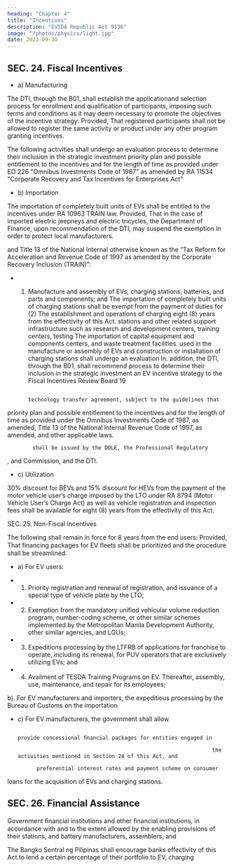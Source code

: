 ```yaml
---
heading: "Chapter 4"
title: "Incentives"
description: "EVIDA Republic Act 9136"
image: "/photos/physics/light.jpg"
date: 2021-09-30
---
```



## SEC. 24. Fiscal Incentives

- a)   Manufacturing

The DTI, through the B01, shall establish the applicationand selection process for enrollment and qualification of participants, imposing such terms and conditions as it may deem necessary to promote the objectives of the incentive strategy: Provided, That registered participants shall not be allowed to register the same activity or product under any other program granting incentives.


The following activities shall undergo an evaluation process to determine their inclusion in the strategic investment priority plan and possible entitlement to the incentives and for the length of time as provided under EO 226 "Omnibus Investments Code of 1987" as amended by RA 11534 "Corporate Recovery and Tax Incentives for Enterprises Act"

- b)   Importation

The importation of completely built units of EVs shall be entitled to the incentives under RA 10963 TRAIN law. Provided, That in the case of imported electric jeepneys and electric tricycles, the Department of Finance, upon recommendation of the DTI, may suspend the exemption in order to protect local manufacturers.


and Title 13 of the National Internal           otherwise known as the “Tax Reform for Acceleration and
Revenue Code of 1997 as amended by the Corporate Recovery          Inclusion (TRAIN)”: 


- 1) Manufacture and assembly of EVs, charging stations,
batteries, and parts and components; and                                The importation of completely built units of charging
                                                                   stations shall be exempt from the payment of duties for
     (2) The establishment and operations of charging              eight (8) years from the effectivity of this Act.
stations and other related support infrastructure such as
research and development centers, training centers, testing             The importation of capital equipment and components
centers, and waste treatment facilities.                           used in the manufacture or assembly of EVs and construction
                                                                   or installation of charging stations shall undergo an evaluation
    In. addition, the DTI, through the B01, shall recommend        process to determine their inclusion in the strategic investment
an EV incentive strategy to the Fiscal Incentives Review Board
                                                                                                                                     19

                                                                    technology transfer agreement, subject to the guidelines that
priority plan and possible entitlement to the incentives and for the length of time as provided under the Omnibus Investments Code of 1987, as amended, Title 13 of the  National Internal Revenue Code of 1997, as amended, and other applicable laws.



            shall be issued by the DOLE, the Professional Regulatory
, and            Commission, and the DTI.
 



- c) Utilization
                                                                    




30% discount for BEVs and 15% discount for HEVs from the payment of the motor vehicle user’s charge imposed by the LTO under RA 8794 (Motor Vehicle User’s Charge Act) as well as vehicle registration and inspection fees shall be available for eight (8) years from the effectivity of this Act.


SEC. 25. Non-Fiscal Incentives

The following shall remain in force for 8 years from the       end users: Provided, That financing packages for EV ﬂeets shall be prioritized and the procedure shall be streamlined.



- a) For EV users:

- 1) Priority registration and renewal of registration, and issuance of a special type of vehicle plate by the LTO;

- 2) Exemption from the mandatory unified vehicular volume reduction program, number-coding scheme, or other similar schemes implemented by the Metropolitan Manila Development Authority, other similar agencies, and LGUs;
                                                                    
- 3) Expeditions processing by the LTFRB of applications for franchise to operate, including its renewal, for PUV operators that are exclusively utilizing EVs; and

- 4) Availment of TESDA Training Programs on EV. Thereafter, assembly, use, maintenance, and repair for its employees;           

b). For EV manufacturers and importers, the expeditious processing by the Bureau of Customs on the importation                    

- c) For EV manufacturers, the government shall allow


                                                                    provide concessional ﬁnancial packages for entities engaged in

                                                                    the activities mentioned in Section 24 of this Act, and

            preferential interest rates and payment scheme on consumer


loans for the acquisition of EVs and charging stations.

    


## SEC. 26. Financial Assistance

Government ﬁnancial institutions and other ﬁnancial institutions, in accordance with and to the extent allowed by the enabling provisions of their 
                                                    stations, and battery manufacturers, assemblers, and


The Bangko Sentral ng Pilipinas shall encourage banks effectivity of this Act.to lend a certain percentage of their portfolio to EV, charging